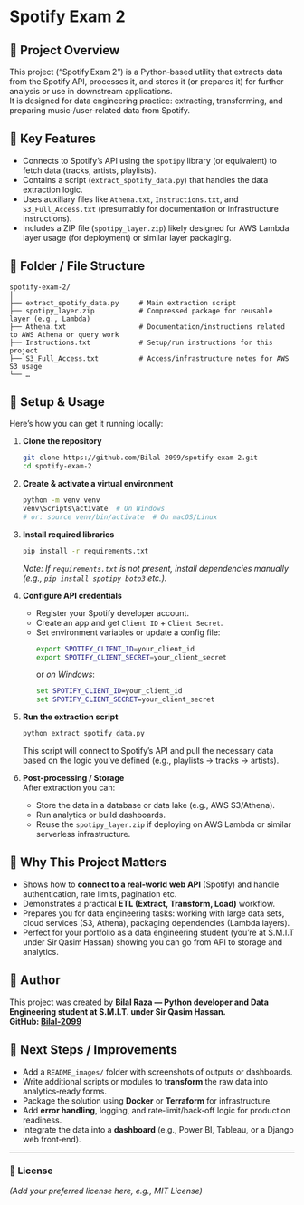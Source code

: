 # Spotify Exam 2

## 🚀 Project Overview  
This project (“Spotify Exam 2”) is a Python‑based utility that extracts data from the Spotify API, processes it, and stores it (or prepares it) for further analysis or use in downstream applications.  
It is designed for data engineering practice: extracting, transforming, and preparing music‑/user‑related data from Spotify.

## 🧰 Key Features  
- Connects to Spotify’s API using the `spotipy` library (or equivalent) to fetch data (tracks, artists, playlists).  
- Contains a script (`extract_spotify_data.py`) that handles the data extraction logic.  
- Uses auxiliary files like `Athena.txt`, `Instructions.txt`, and `S3_Full_Access.txt` (presumably for documentation or infrastructure instructions).  
- Includes a ZIP file (`spotipy_layer.zip`) likely designed for AWS Lambda layer usage (for deployment) or similar layer packaging.

## 📁 Folder / File Structure  
```
spotify‑exam‑2/
│  
├── extract_spotify_data.py     # Main extraction script  
├── spotipy_layer.zip           # Compressed package for reusable layer (e.g., Lambda)  
├── Athena.txt                  # Documentation/instructions related to AWS Athena or query work  
├── Instructions.txt            # Setup/run instructions for this project  
├── S3_Full_Access.txt          # Access/infrastructure notes for AWS S3 usage  
└── …
```

## 🔧 Setup & Usage  
Here’s how you can get it running locally:

1. **Clone the repository**  
   ```bash
   git clone https://github.com/Bilal‑2099/spotify‑exam‑2.git
   cd spotify‑exam‑2
   ```

2. **Create & activate a virtual environment**  
   ```bash
   python -m venv venv
   venv\Scripts\activate  # On Windows
   # or: source venv/bin/activate  # On macOS/Linux
   ```

3. **Install required libraries**  
   ```bash
   pip install -r requirements.txt
   ```
   _Note: If `requirements.txt` is not present, install dependencies manually (e.g., `pip install spotipy boto3` etc.)._

4. **Configure API credentials**  
   - Register your Spotify developer account.  
   - Create an app and get `Client ID` + `Client Secret`.  
   - Set environment variables or update a config file:
     ```bash
     export SPOTIFY_CLIENT_ID=your_client_id
     export SPOTIFY_CLIENT_SECRET=your_client_secret
     ```
     or _on Windows_:
     ```cmd
     set SPOTIFY_CLIENT_ID=your_client_id
     set SPOTIFY_CLIENT_SECRET=your_client_secret
     ```

5. **Run the extraction script**  
   ```bash
   python extract_spotify_data.py
   ```
   This script will connect to Spotify’s API and pull the necessary data based on the logic you’ve defined (e.g., playlists → tracks → artists).

6. **Post‑processing / Storage**  
   After extraction you can:
   - Store the data in a database or data lake (e.g., AWS S3/Athena).  
   - Run analytics or build dashboards.  
   - Reuse the `spotipy_layer.zip` if deploying on AWS Lambda or similar serverless infrastructure.

## 🧭 Why This Project Matters  
- Shows how to **connect to a real‑world web API** (Spotify) and handle authentication, rate limits, pagination etc.  
- Demonstrates a practical **ETL (Extract, Transform, Load)** workflow.  
- Prepares you for data engineering tasks: working with large data sets, cloud services (S3, Athena), packaging dependencies (Lambda layers).  
- Perfect for your portfolio as a data engineering student (you’re at S.M.I.T under Sir Qasim Hassan) showing you can go from API to storage and analytics.

## 👤 Author  
This project was created by **Bilal Raza — Python developer and Data Engineering student at S.M.I.T. under Sir Qasim Hassan.  
GitHub: [Bilal‑2099](https://github.com/Bilal‑2099)**

## 📌 Next Steps / Improvements  
- Add a `README_images/` folder with screenshots of outputs or dashboards.  
- Write additional scripts or modules to **transform** the raw data into analytics‑ready forms.  
- Package the solution using **Docker** or **Terraform** for infrastructure.  
- Add **error handling**, logging, and rate‑limit/back‑off logic for production readiness.  
- Integrate the data into a **dashboard** (e.g., Power BI, Tableau, or a Django web front‑end).  

---

### 📄 License  
_(Add your preferred license here, e.g., MIT License)_
